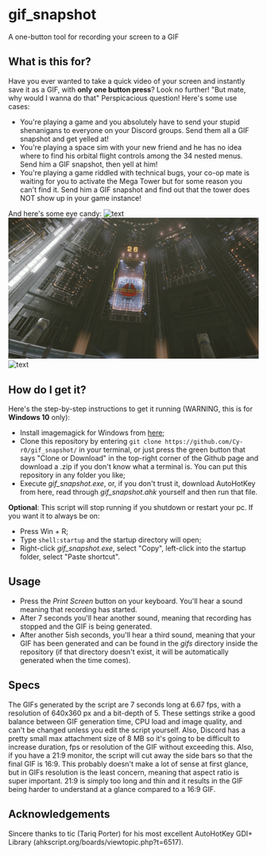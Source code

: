 # gif_snapshot
A one-button tool for recording your screen to a GIF

## What is this for?
Have you ever wanted to take a quick video of your screen and instantly save it as a GIF, with **only one button press**? Look no further!
"But mate, why would I wanna do that"
Perspicacious question! Here's some use cases:
- You're playing a game and you absolutely have to send your stupid shenanigans to everyone on your Discord groups. Send them all a GIF snapshot and get yelled at!
- You're playing a space sim with your new friend and he has no idea where to find his orbital flight controls among the 34 nested menus. Send him a GIF snapshot, then yell at him!
- You're playing a game riddled with technical bugs, your co-op mate is waiting for you to activate the Mega Tower but for some reason you can't find it. Send him a GIF snapshot and find out that the tower does NOT show up in your game instance!

And here's some eye candy:
![text](https://github.com/Cy-r0/gif_snapshot/blob/master/media/30-03-20_151350.gif)
![text](https://github.com/Cy-r0/gif_snapshot/blob/master/media/30-03-20_152432.gif)
![text](https://github.com/Cy-r0/gif_snapshot/blob/master/media/30-03-20_153006.gif)

## How do I get it?
Here's the step-by-step instructions to get it running (WARNING, this is for **Windows 10** only):

- Install imagemagick for Windows from [here](https://imagemagick.org/script/download.php#windows);
- Clone this repository by entering `git clone https://github.com/Cy-r0/gif_snapshot/` in your terminal, or just press the green button that says "Clone or Download" in the top-right corner of the Github page and download a .zip if you don't know what a terminal is. You can put this repository in any folder you like;
- Execute *gif_snapshot.exe*, or, if you don't trust it, download AutoHotKey from here, read through *gif_snapshot.ahk* yourself and then run that file.

**Optional**:
This script will stop running if you shutdown or restart your pc. If you want it to always be on:
- Press Win + R;
- Type `shell:startup` and the startup directory will open;
- Right-click *gif_snapshot.exe*, select "Copy", left-click into the startup folder, select "Paste shortcut".


## Usage
- Press the *Print Screen* button on your keyboard. You'll hear a sound meaning that recording has started.
- After 7 seconds you'll hear another sound, meaning that recording has stopped and the GIF is being generated.
- After another 5ish seconds, you'll hear a third sound, meaning that your GIF has been generated and can be found in the *gifs* directory inside the repository (if that directory doesn't exist, it will be automatically generated when the time comes).


## Specs
The GIFs generated by the script are 7 seconds long at 6.67 fps, with a resolution of 640x360 px and a bit-depth of 5. These settings strike a good balance between GIF generation time, CPU load and image quality, and can't be changed unless you edit the script yourself. Also, Discord has a pretty small max attachment size of 8 MB so it's going to be difficult to increase duration, fps or resolution of the GIF without exceeding this.
Also, if you have a 21:9 monitor, the script will cut away the side bars so that the final GIF is 16:9. This probably doesn't make a lot of sense at first glance, but in GIFs resolution is the least concern, meaning that aspect ratio is super important. 21:9 is simply too long and thin and it results in the GIF being harder to understand at a glance compared to a 16:9 GIF.


## Acknowledgements
Sincere thanks to tic (Tariq Porter) for his most excellent AutoHotKey GDI+ Library (ahkscript.org/boards/viewtopic.php?t=6517).
